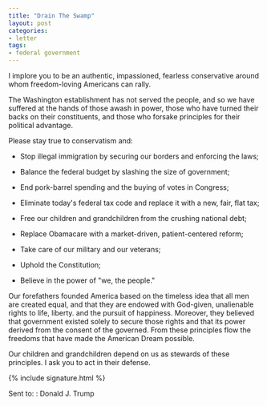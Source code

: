 ```yaml
---
title: "Drain The Swamp"
layout: post
categories:
- letter
tags:
- federal government
---
```


I implore you to be an authentic, impassioned, fearless conservative around whom freedom-loving Americans can rally.

The Washington establishment has not served the people, and so we have suffered at the hands of those awash in power, those who have turned their backs on their constituents, and those who forsake principles for their political advantage.

Please stay true to conservatism and:

- Stop illegal immigration by securing our borders and enforcing the laws;

- Balance the federal budget by slashing the size of government;

- End pork-barrel spending and the buying of votes in Congress;

- Eliminate today's federal tax code and replace it with a new, fair, flat tax;

- Free our children and grandchildren from the crushing national debt;

- Replace Obamacare with a market-driven, patient-centered reform;

- Take care of our military and our veterans;

- Uphold the Constitution;

- Believe in the power of "we, the people."

Our forefathers founded America based on the timeless idea that all men are created equal, and that they are endowed with God-given, unalienable rights to life, liberty. and the pursuit of happiness. Moreover, they believed that government existed solely to secure those rights and that its power derived from the consent of the governed. From these principles flow the freedoms that have made the American Dream possible.

Our children and grandchildren depend on us as stewards of these principles. I ask you to act in their defense.

{% include signature.html %}

Sent to:
: Donald J. Trump

